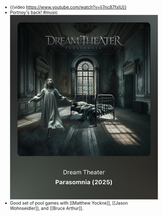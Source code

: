 - {{video https://www.youtube.com/watch?v=Ij7nc87fxlU}}
- Portnoy's back! #music 
  ![GjIQ32SbIAUu8Gi.jpg](../assets/GjIQ32SbIAUu8Gi_1738878575502_0.jpg)
- Good set of pool games with [[Matthew Yockne]], [[Jason Wohnseidler]], and [[Bruce Arthur]].